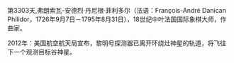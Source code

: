 第3303天,弗朗索瓦-安德烈·丹尼根·菲利多尔（法语：François-André Danican Philidor，1726年9月7日－1795年8月31日），18世纪中叶法国国际象棋大师，作曲家。

2012年：美国航空航天局宣布，黎明号探测器已离开环绕灶神星的轨道，将飞往下一个观测目标谷神星。